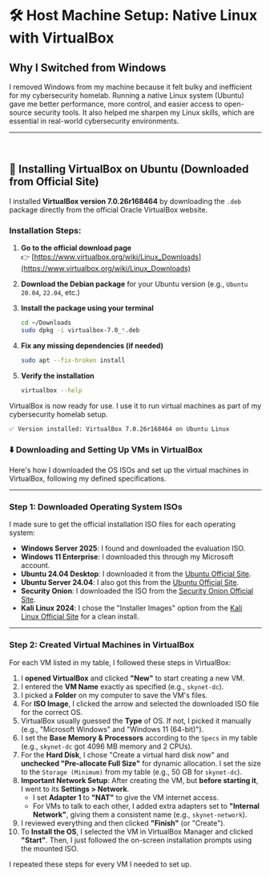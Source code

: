# 🛠️ Host Machine Setup: Native Linux with VirtualBox

## Why I Switched from Windows

I removed Windows from my machine because it felt bulky and inefficient for my cybersecurity homelab. Running a native Linux system (Ubuntu) gave me better performance, more control, and easier access to open-source security tools. It also helped me sharpen my Linux skills, which are essential in real-world cybersecurity environments.

---

<br>

## 🧰 Installing VirtualBox on Ubuntu (Downloaded from Official Site)

I installed **VirtualBox version 7.0.26r168464** by downloading the `.deb` package directly from the official Oracle VirtualBox website.

### Installation Steps:

1. **Go to the official download page**  
   👉 [https://www.virtualbox.org/wiki/Linux_Downloads](https://www.virtualbox.org/wiki/Linux_Downloads)

2. **Download the Debian package** for your Ubuntu version (e.g., `Ubuntu 20.04`, `22.04`, etc.)

3. **Install the package using your terminal**
   ```bash
   cd ~/Downloads
   sudo dpkg -i virtualbox-7.0_*.deb

4. **Fix any missing dependencies (if needed)**
   ```bash
   sudo apt --fix-broken install

5. **Verify the installation**
   ```bash
   virtualbox --help

VirtualBox is now ready for use. I use it to run virtual machines as part of my cybersecurity homelab setup.
   ```
   ✅ Version installed: VirtualBox 7.0.26r168464 on Ubuntu Linux
   ``` 

### ⬇️ Downloading and Setting Up VMs in VirtualBox

Here's how I downloaded the OS ISOs and set up the virtual machines in VirtualBox, following my defined specifications.

---

### Step 1: Downloaded Operating System ISOs

I made sure to get the official installation ISO files for each operating system:

* **Windows Server 2025**: I found and downloaded the evaluation ISO.
* **Windows 11 Enterprise**: I downloaded this through my Microsoft account.
* **Ubuntu 24.04 Desktop**: I downloaded it from the [Ubuntu Official Site](https://ubuntu.com/download/desktop).
* **Ubuntu Server 24.04**: I also got this from the [Ubuntu Official Site](https://ubuntu.com/download/server).
* **Security Onion**: I downloaded the ISO from the [Security Onion Official Site](https://securityonionsolutions.com/download/).
* **Kali Linux 2024**: I chose the "Installer Images" option from the [Kali Linux Official Site](https://www.kali.org/get-kali/#kali-virtual-machines) for a clean install.

---

### Step 2: Created Virtual Machines in VirtualBox

For each VM listed in my table, I followed these steps in VirtualBox:

1.  I **opened VirtualBox** and clicked **"New"** to start creating a new VM.
2.  I entered the **VM Name** exactly as specified (e.g., `skynet-dc`).
3.  I picked a **Folder** on my computer to save the VM's files.
4.  For **ISO Image**, I clicked the arrow and selected the downloaded ISO file for the correct OS.
5.  VirtualBox usually guessed the **Type** of OS. If not, I picked it manually (e.g., "Microsoft Windows" and "Windows 11 (64-bit)").
6.  I set the **Base Memory & Processors** according to the `Specs` in my table (e.g., `skynet-dc` got 4096 MB memory and 2 CPUs).
7.  For the **Hard Disk**, I chose "Create a virtual hard disk now" and **unchecked "Pre-allocate Full Size"** for dynamic allocation. I set the size to the `Storage (Minimum)` from my table (e.g., 50 GB for `skynet-dc`).
8.  **Important Network Setup**: After creating the VM, but **before starting it**, I went to its **Settings > Network**.
    * I set **Adapter 1** to **"NAT"** to give the VM internet access.
    * For VMs to talk to each other, I added extra adapters set to **"Internal Network"**, giving them a consistent name (e.g., `skynet-network`).
9.  I reviewed everything and then clicked **"Finish"** (or "Create").
10. To **Install the OS**, I selected the VM in VirtualBox Manager and clicked **"Start"**. Then, I just followed the on-screen installation prompts using the mounted ISO.

I repeated these steps for every VM I needed to set up.
